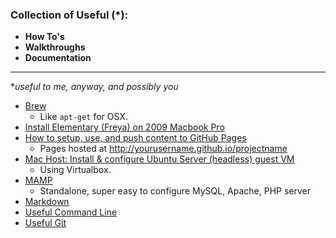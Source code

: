 ### Collection of Useful (*):  

* **How To's**
* **Walkthroughs**
* **Documentation**

___

**useful to me, anyway, and possibly you*

* [Brew](Brew/)
  * Like ```apt-get``` for OSX. 
* [Install Elementary (Freya) on 2009 Macbook Pro](ElemOS2009MBP)
* [How to setup, use, and push content to GitHub Pages](GitHubProjectPages)
  * Pages hosted at http://yourusername.github.io/projectname
* [Mac Host: Install & configure Ubuntu Server (headless) guest VM](HeadlessUbuntuGuest/)
  * Using Virtualbox.  
* [MAMP](MAMP/)
  * Standalone, super easy to configure MySQL, Apache, PHP server  
* [Markdown](Markdown/)
* [Useful Command Line](UsefulCommandLine/)
* [Useful Git](UsefulGit/)